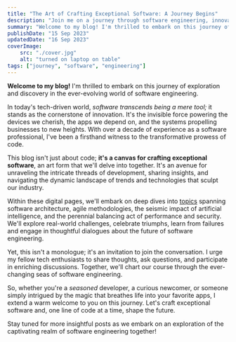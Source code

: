 ```yaml
---
title: "The Art of Crafting Exceptional Software: A Journey Begins"
description: "Join me on a journey through software engineering, innovation, and the future."
summary: "Welcome to my blog! I'm thrilled to embark on this journey of exploration and discovery in the ever-evolving world of software engineering. In today's tech-driven world, software transcends being a mere tool; it stands as the cornerstone of innovation. It's the invisible force powering the devices we cherish, the apps we depend on, and the systems propelling businesses to new heights. With over a decade of experience as a seasoned software professional, I've been a firsthand witness to the transformative prowess of code."
publishDate: "15 Sep 2023"
updatedDate: "16 Sep 2023"
coverImage:
    src: "./cover.jpg"
    alt: "turned on laptop on table"
tags: ["journey", "software", "engineering"]
---
```

**Welcome to my blog!** I'm thrilled to embark on this journey of exploration and discovery in the ever-evolving world of software engineering.

In today's tech-driven world, _software transcends being a mere tool;_ it stands as the cornerstone of innovation.
It's the invisible force powering the devices we cherish, the apps we depend on, and the systems propelling businesses to new heights.
With over a decade of experience as a software professional, I've been a firsthand witness to the transformative prowess of code.

This blog isn't just about code; **it's a canvas for crafting exceptional software**, an art form that we'll delve into together.
It's an avenue for unraveling the intricate threads of development, sharing insights, and navigating the dynamic landscape of trends and technologies that sculpt our industry.

Within these digital pages, we'll embark on deep dives into [topics](https://medium.com/@jude.seide) spanning software architecture, agile methodologies, the seismic impact of artificial intelligence,
and the perennial balancing act of performance and security. We'll explore real-world challenges, celebrate triumphs, learn from failures and engage in thoughtful dialogues about the future of software engineering.

Yet, this isn't a monologue; it's an invitation to join the conversation. I urge my fellow tech enthusiasts to share thoughts, ask questions, and participate in enriching discussions.
Together, we'll chart our course through the ever-changing seas of software engineering.

So, whether you're a _seasoned_ developer, a curious newcomer, or someone simply intrigued by the magic that breathes life into your favorite apps, I extend a warm welcome to you on this journey. Let's craft exceptional software and, one line of code at a time, shape the future.

Stay tuned for more insightful posts as we embark on an exploration of the captivating realm of software engineering together!
